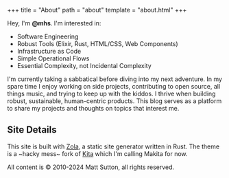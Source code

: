 +++
title = "About"
path = "about"
template = "about.html"
+++

Hey, I'm **@mhs**. I'm interested in:

- Software Engineering
- Robust Tools (Elixir, Rust, HTML/CSS, Web Components)
- Infrastructure as Code
- Simple Operational Flows
- Essential Complexity, not Incidental Complexity

I'm currently taking a sabbatical before diving into my next adventure. In my spare time I enjoy working on side projects, contributing to open source, all things music, and trying to keep up with the kiddos. I thrive when building robust, sustainable, human-centric products. This blog serves as a platform to share my projects and thoughts on topics that interest me.

## Site Details

This site is built with [Zola](https://www.getzola.org/), a static site generator written in Rust. The theme is a ~hacky mess~ fork of [Kita](https://github.com/st1020/kita) which I'm calling Makita for now.

All content is © 2010-2024 Matt Sutton, all rights reserved.
